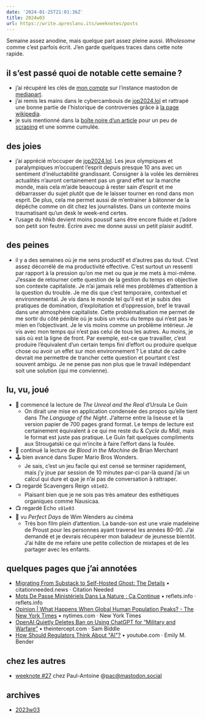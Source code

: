```yaml
---
date: '2024-01-25T21:01:36Z'
title: 2024w03
url: https://write.apreslanu.its/weeknotes/posts
---
```


Semaine assez anodine, mais quelque part assez pleine aussi. *Wholesome* comme c’est parfois écrit. J’en garde quelques traces dans cette note rapide.

<!--more-->

## il s’est passé quoi de notable cette semaine ?

- j’ai récupéré les clés de [mon compte] sur l’instance mastodon de [mediapart].
- j’ai remis les mains dans le cybercambouis de [jop2024.lol] et rattrapé une bonne partie de l’historique de controverses grâce à [la page wikipedia].
- je suis mentionné dans la [boîte noire d’un article] pour un peu de [scraping] et une somme cumulée.

[jop2024.lol]: https://jop2024.lol
[mon compte]: https://mediapart.social/@tk
[mediapart]: https://mediapart.social
[la page wikipedia]: https://fr.wikipedia.org/wiki/Jeux_olympiques_d%27%C3%A9t%C3%A9_de_2024#Controverses
[boîte noire d’un article]: https://www.mediapart.fr/journal/international/190124/des-dons-defiscalises-de-l-argent-public-francais-finance-l-armee-israelienne
[scraping]: https://write.apreslanu.it/tk/les-vertus-politiques-du-scraping

## des joies

- j’ai apprécié m’occuper de [jop2024.lol]. Les jeux olympiques et paralympiques m’occupent l’esprit depuis presque 10 ans avec un sentiment d’inéluctabilité grandissant. Consigner à la volée les dernières actualités n’auront certainement pas un grand effet sur la marche monde, mais cela m’aide beaucoup à rester sain d’esprit et me débarrasser du sujet plutôt que de le laisser tourner en rond dans mon esprit. De plus, cela me permet aussi de m’entrainer à bâtonner de la dépêche comme on dit chez les journalistes. Dans un contexte moins traumatisant qu’un desk le week-end certes.
- l’usage du hhkb devient moins poussif sans être encore fluide et j’adore son petit son feutré. Écrire avec me donne aussi un petit plaisir auditif.

## des peines

- il y a des semaines où je me sens productif et d’autres pas du tout. C’est assez décorrélé de ma productivité effective. C’est surtout un ressenti par rapport à la pression qu’on me met ou que je me mets à moi-même. J’essaie de retourner cette question de la gestion du temps en objective son contexte capitaliste. Je n’ai jamais relié mes problèmes d’attention à la question du trouble. Je me dis que c’est temporaire, contextuel et environnemental. Je vis dans le monde tel qu’il est et je subis des pratiques de domination, d’exploitation et d’oppression, bref le travail dans une atmosphère capitaliste. Cette problématisation me permet de me sortir du côté pénible où je subis un vécu du temps qui n’est pas le mien en l’objectivant. Je le vis moins comme un problème intérieur. Je vis avec mon temps qui n’est pas celui de tous les autres. Au moins, je sais où est la ligne de front. Par exemple, est-ce que travailler, c’est produire l’équivalent d’un certain temps fini d’effort ou produire quelque chose ou avoir un effet sur mon environnement ? Le statut de cadre devrait me permettre de trancher cette question et pourtant c’est souvent ambigu. Je ne pense pas non plus que le travail indépendant soit une solution (qui me convienne).


## lu, vu, joué

- 📖 commencé la lecture de *The Unreal and the Real* d’Ursula Le Guin
  - On dirait une mise en application condensée des propos qu’elle tient dans *The Language of the Night*. J’alterne entre la liseuse et la version papier de 700 pages grand format. Le temps de lecture est certainement équivalent à ce qui me reste du &
*Cycle du Midi*, mais le format est juste pas pratique. Le Guin fait quelques compliments aux Strougatski ce qui m’incite à faire l’effort dans la foulée.
- 📖 continué la lecture de *Blood in the Machine* de Brian Merchant
- 🕹️ bien avancé dans Super Mario Bros Wonders.
  - Je sais, c’est un jeu facile qui est censé se terminer rapidement, mais j’y joue par session de 10 minutes par-ci par-là quand j’ai un calcul qui dure et que je n’ai pas de conversation à rattraper.
- 📺 regardé Scavengers Reign `s01e02`.
  - Plaisant bien que je ne sois pas très amateur des esthétiques organiques comme Nausicaa.
- 📺 regardé Echo `s01e03`
- 🎥 vu *Perfect Days* de Wim Wenders au cinéma
  - Très bon film plein d’attention. La bande-son est une vraie madeleine de Proust pour les personnes ayant traversé les années 80-90. J’ai demandé et je devrais récupérer mon baladeur de jeunesse bientôt. J’ai hâte de me refaire une petite collection de mixtapes et de les partager avec les enfants.


## quelques pages que j’ai annotées

- [Migrating From Substack to Self-Hosted Ghost: The Details][article:0] • citationneeded.news · Citation Needed
- [Mots De Passe Ministériels Dans La Nature : Ça Continue][article:1] • reflets.info · reflets.info
- [Opinion | What Happens When Global Human Population Peaks? - The New York Times][article:2] • nytimes.com · New York Times
- [OpenAI Quietly Deletes Ban on Using ChatGPT for “Military and Warfare”][article:3] • theintercept.com · Sam Biddle
- [How Should Regulators Think About "AI"?][article:4] • youtube.com · Emily M. Bender

[article:0]: https://citationneeded.news/substack-to-self-hosted-ghost/
[article:1]: https://reflets.info/articles/mots-de-passe-ministeriels-dans-la-nature-ca-continue
[article:2]: https://www.nytimes.com/interactive/2023/09/18/opinion/human-population-global-growth.html
[article:3]: https://theintercept.com/2024/01/12/open-ai-military-ban-chatgpt/
[article:4]: https://www.youtube.com/watch?v=eK0md9tQ1KY


## chez les autres

- [weeknote #27](https://write.apreslanu.it/pac/weeknotes-27) chez Paul-Antoine @pac@mastodon.social

## archives

- [2023w03](https://11d.im/semaines/2023w03/)